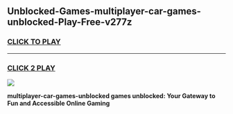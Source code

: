 
## Unblocked-Games-multiplayer-car-games-unblocked-Play-Free-v277z
<h3>
<a href="https://premium76.site?title=multiplayer-car-games-unblocked&ref=09A">CLICK TO PLAY</a></h3>
<hr>

<h3>
<a href="https://premium76.site?title=multiplayer-car-games-unblocked&ref=09A">CLICK 2 PLAY</a>
  
</h3>

<a href="https://premium76.site?title=multiplayer-car-games-unblocked&ref=09A"><img src="https://clearcache.store/games.png"></a>


**multiplayer-car-games-unblocked games unblocked: Your Gateway to Fun and Accessible Online Gaming**
